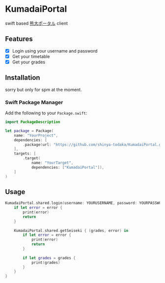 # KumadaiPortal

swift based [熊大ポータル](http://uportal.kumamoto-u.ac.jp/uPortal/render.userLayoutRootNode.uP) client

## Features 

- [x] Login using your username and password 
- [x] Get your timetable 
- [x] Get your grades

## Installation 

sorry but only for spm at the moment.

### Swift Package Manager

Add the following to your `Package.swift`:

```swift
import PackageDescription

let package = Package(
    name: "YourProject",
    dependencies: [
        .package(url: "https://github.com/shinya-todaka/KumadaiPortal.git", from: "0.0.1"),
    ],
    targets: [
        .target(
            name: "YourTarget",
            dependencies: ["KumadaiPortal"]),
    ]
)
```

## Usage 

```swift 
KumadaiPortal.shared.login(username: YOURUSERNAME, password: YOURPASSWORD) { (error) in
    if let error = error {
        print(error)
        return
    }
            
    KumadaiPortal.shared.getSeiseki { (grades, error) in
        if let error = error {
            print(error)
            return
        }
                
        if let grades = grades {
            print(grades)
        }
    }
}